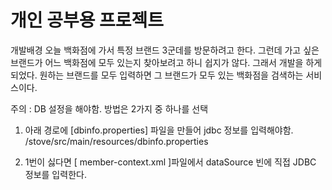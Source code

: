 # 개인 공부용 프로젝트

개발배경
오늘 백화점에 가서 특정 브랜드 3군데를 방문하려고 한다. 그런데 가고 싶은 브랜드가 어느 백화점에 모두 있는지 찾아보려고 하니 쉽지가 않다. 그래서 개발을 하게 되었다.
원하는 브랜드를 모두 입력하면 그 브랜드가 모두 있는 백화점을 검색하는 서비스이다.




주의 : DB 설정을 해야함. 방법은 2가지 중 하나를 선택

1. 아래 경로에 [dbinfo.properties] 파일을 만들어 jdbc 정보를 입력해야함.
/stove/src/main/resources/dbinfo.properties

2. 1번이 싫다면 [ member-context.xml ]파일에서 dataSource 빈에 직접 JDBC 정보를 입력한다.

